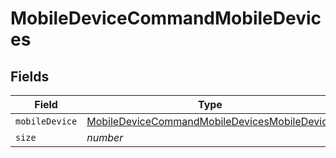 # MobileDeviceCommandMobileDevices


## Fields

| Field                                                                                                               | Type                                                                                                                | Required                                                                                                            | Description                                                                                                         | Example                                                                                                             |
| ------------------------------------------------------------------------------------------------------------------- | ------------------------------------------------------------------------------------------------------------------- | ------------------------------------------------------------------------------------------------------------------- | ------------------------------------------------------------------------------------------------------------------- | ------------------------------------------------------------------------------------------------------------------- |
| `mobileDevice`                                                                                                      | [MobileDeviceCommandMobileDevicesMobileDevice](../../models/shared/mobiledevicecommandmobiledevicesmobiledevice.md) | :heavy_minus_sign:                                                                                                  | N/A                                                                                                                 |                                                                                                                     |
| `size`                                                                                                              | *number*                                                                                                            | :heavy_minus_sign:                                                                                                  | N/A                                                                                                                 | 1                                                                                                                   |